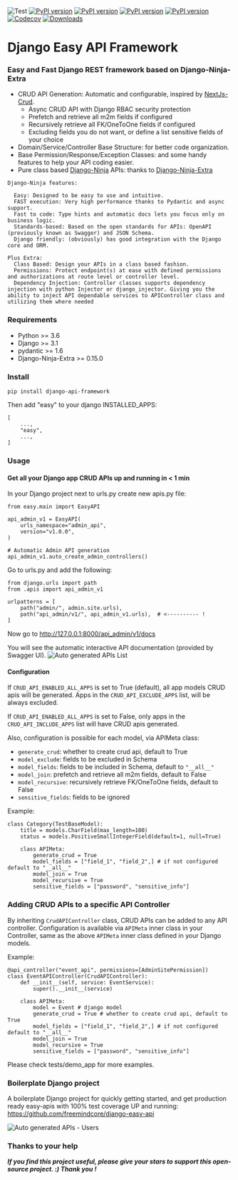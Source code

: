 ![Test](https://github.com/freemindcore/django-api-framework/actions/workflows/test_full.yml/badge.svg)
[![PyPI version](https://badge.fury.io/py/django-api-framework.svg)](https://badge.fury.io/py/django-api-framework)
[![PyPI version](https://img.shields.io/pypi/v/django-api-framework.svg)](https://pypi.python.org/pypi/django-api-framework)
[![PyPI version](https://img.shields.io/pypi/pyversions/django-api-framework.svg)](https://pypi.python.org/pypi/django-api-framework)
[![PyPI version](https://img.shields.io/pypi/djversions/django-api-framework.svg)](https://pypi.python.org/pypi/django-api-framework)
[![Codecov](https://img.shields.io/codecov/c/gh/freemindcore/django-api-framework)](https://codecov.io/gh/freemindcore/django-api-framework)
[![Downloads](https://pepy.tech/badge/django-api-framework/month)](https://pepy.tech/project/django-api-framework)

# Django Easy API Framework

###  Easy and Fast Django REST framework based on Django-Ninja-Extra

- CRUD API Generation: Automatic and configurable, inspired by [NextJs-Crud](https://github.com/nestjsx/crud).
  - Async CRUD API with Django RBAC security protection
  - Prefetch and retrieve all m2m fields if configured
  - Recursively retrieve all FK/OneToOne fields if configured
  - Excluding fields you do not want, or define a list sensitive fields of your choice
- Domain/Service/Controller Base Structure: for better code organization.
- Base Permission/Response/Exception Classes: and some handy features to help your API coding easier.
- Pure class based [Django-Ninja](https://github.com/vitalik/django-ninja) APIs: thanks to [Django-Ninja-Extra](https://github.com/eadwinCode/django-ninja-extra)

```
Django-Ninja features:

  Easy: Designed to be easy to use and intuitive.
  FAST execution: Very high performance thanks to Pydantic and async support.
  Fast to code: Type hints and automatic docs lets you focus only on business logic.
  Standards-based: Based on the open standards for APIs: OpenAPI (previously known as Swagger) and JSON Schema.
  Django friendly: (obviously) has good integration with the Django core and ORM.

Plus Extra:
  Class Based: Design your APIs in a class based fashion.
  Permissions: Protect endpoint(s) at ease with defined permissions and authorizations at route level or controller level.
  Dependency Injection: Controller classes supports dependency injection with python Injector or django_injector. Giving you the ability to inject API dependable services to APIController class and utilizing them where needed
```

### Requirements
- Python >= 3.6
- Django >= 3.1
- pydantic >= 1.6
- Django-Ninja-Extra >= 0.15.0

### Install
`pip install django-api-framework`

Then add "easy" to your django INSTALLED_APPS:

```
[
    ...,
    "easy",
    ...,
]
```

### Usage
#### Get all your Django app CRUD APIs up and running in < 1 min
In your Django project next to urls.py create new apis.py file:
```
from easy.main import EasyAPI

api_admin_v1 = EasyAPI(
    urls_namespace="admin_api",
    version="v1.0.0",
)

# Automatic Admin API generation
api_admin_v1.auto_create_admin_controllers()
```
Go to urls.py and add the following:
```
from django.urls import path
from .apis import api_admin_v1

urlpatterns = [
    path("admin/", admin.site.urls),
    path("api_admin/v1/", api_admin_v1.urls),  # <---------- !
]
```
Now go to http://127.0.0.1:8000/api_admin/v1/docs

You will see the automatic interactive API documentation (provided by Swagger UI).
![Auto generated APIs List](https://github.com/freemindcore/django-api-framework/blob/fae8209a8d08c55daf75ac3a4619fe62b8ef3af6/docs/images/admin_apis_list.png)

#### Configuration
If `CRUD_API_ENABLED_ALL_APPS` is set to True (default), all app models CRUD apis will be generated.
Apps in the `CRUD_API_EXCLUDE_APPS` list, will be always excluded.

If `CRUD_API_ENABLED_ALL_APPS` is set to False, only apps in the `CRUD_API_INCLUDE_APPS` list will have CRUD apis generated.

Also, configuration is possible for each model, via APIMeta class:
- `generate_crud`:      whether to create crud api, default to True
- `model_exclude`:      fields to be excluded in Schema
- `model_fields`:       fields to be included in Schema, default to `"__all__"`
- `model_join`:         prefetch and retrieve all m2m fields, default to False
- `model_recursive`:    recursively retrieve FK/OneToOne fields, default to False
- `sensitive_fields`:   fields to be ignored

Example:
```
class Category(TestBaseModel):
    title = models.CharField(max_length=100)
    status = models.PositiveSmallIntegerField(default=1, null=True)

    class APIMeta:
        generate_crud = True
        model_fields = ["field_1", "field_2",] # if not configured default to "__all__"
        model_join = True
        model_recursive = True
        sensitive_fields = ["password", "sensitive_info"]
```

### Adding CRUD APIs to a specific API Controller
By inheriting `CrudAPIController` class, CRUD APIs can be added to any API controller.
Configuration is available via `APIMeta` inner class in your Controller, same as the above `APIMeta` inner class defined in your Django models.

Example:

```
@api_controller("event_api", permissions=[AdminSitePermission])
class EventAPIController(CrudAPIController):
    def __init__(self, service: EventService):
        super().__init__(service)

    class APIMeta:
        model = Event # django model
        generate_crud = True # whether to create crud api, default to True
        model_fields = ["field_1", "field_2",] # if not configured default to "__all__"
        model_join = True
        model_recursive = True
        sensitive_fields = ["password", "sensitive_info"]

```
Please check tests/demo_app for more examples.


### Boilerplate Django project
A boilerplate Django project for quickly getting started, and get production ready easy-apis with 100% test coverage UP and running:
https://github.com/freemindcore/django-easy-api

![Auto generated APIs - Users](https://github.com/freemindcore/django-api-framework/blob/9aa26e92b6fd79f4d9db422ec450fe62d4cd97b9/docs/images/user_admin_api.png)


### Thanks to your help
**_If you find this project useful, please give your stars to support this open-source project. :) Thank you !_**
